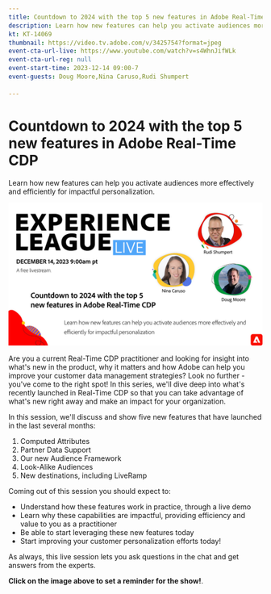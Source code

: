 ```yaml
---
title: Countdown to 2024 with the top 5 new features in Adobe Real-Time CDP
description: Learn how new features can help you activate audiences more effectively and efficiently for impactful personalization.
kt: KT-14069
thumbnail: https://video.tv.adobe.com/v/3425754?format=jpeg
event-cta-url-live: https://www.youtube.com/watch?v=s4WhnJifWLk
event-cta-url-reg: null
event-start-time: 2023-12-14 09:00-7
event-guests: Doug Moore,Nina Caruso,Rudi Shumpert

---
```

# Countdown to 2024 with the top 5 new features in Adobe Real-Time CDP

Learn how new features can help you activate audiences more effectively and efficiently for impactful personalization.

[![ExL LIVE Dec 14 2023](assets/Dec14_exl_live_banner_web_1920_WebBanner.png)](https://www.youtube.com/watch?v=s4WhnJifWLk)

Are you a current Real-Time CDP practitioner and looking for insight into what's new in the product, why it matters and how Adobe can help you improve your customer data management strategies? Look no further - you've come to the right spot! In this series, we'll dive deep into what's recently launched in Real-Time CDP so that you can take advantage of what's new right away and make an impact for your organization.

In this session, we'll discuss and show five new features that have launched in the last several months: 

1.    Computed Attributes 
2.    Partner Data Support 
3.    Our new Audience Framework  
4.    Look-Alike Audiences  
5.    New destinations, including LiveRamp 

Coming out of this session you should expect to:
  
*    Understand how these features work in practice, through a live demo 
*    Learn why these capabilities are impactful, providing efficiency and value to you as a practitioner 
*    Be able to start leveraging these new features today 
*    Start improving your customer personalization efforts today!

As always, this live session lets you ask questions in the chat and get answers from the experts.

**Click on the image above to set a reminder for the show!**.
